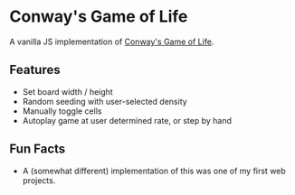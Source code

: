 # Conway's Game of Life

A vanilla JS implementation of [Conway's Game of Life](https://en.wikipedia.org/wiki/Conway%27s_Game_of_Life).

## Features

- Set board width / height
- Random seeding with user-selected density
- Manually toggle cells
- Autoplay game at user determined rate, or step by hand

## Fun Facts

- A (somewhat different) implementation of this was one of my first web projects.
